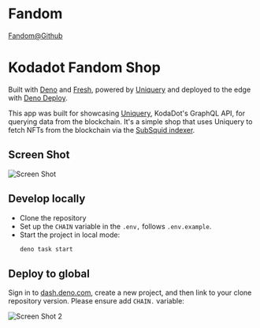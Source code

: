 # Fandom

[Fandom@Github](https://github.com/kodadot/fandom)


# Kodadot Fandom Shop

Built with [Deno](https://deno.land/) and
[Fresh](https://fresh.deno.dev/), powered by [Uniquery](https://github.com/kodadot/uniquery) and deployed to the edge with [Deno Deploy](https://deno.com/deploy).

This app was built for showcasing [Uniquery](https://github.com/kodadot/uniquery), KodaDot's GraphQL API, for querying data from the blockchain. It's a simple shop that uses Uniquery to fetch NFTs from the blockchain via the [SubSquid indexer](http://subsquid.io).

## Screen Shot

![Screen Shot](https://github.com/kodadot/fandom/raw/main/static/screen_shot.png)

## Develop locally

- Clone the repository
- Set up the `CHAIN` variable in the `.env,` follows `.env.example`.
- Start the project in local mode:
  ```bash
  deno task start
  ```

## Deploy to global

Sign in to [dash.deno.com](https://dash.deno.com), create a new project, and then link to your clone repository version. Please ensure add `CHAIN.` variable:

![Screen Shot 2](https://github.com/kodadot/fandom/raw/main/static/screen_shot_2.png)